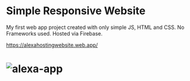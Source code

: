# Simple Responsive Website

My first web app project created with only simple JS, HTML and CSS. No Frameworks used. Hosted via Firebase. 

https://alexahostingwebsite.web.app/

# ![alexa-app](https://user-images.githubusercontent.com/69285218/112282046-b056fe00-8cc1-11eb-9e16-433a8316e214.gif)

